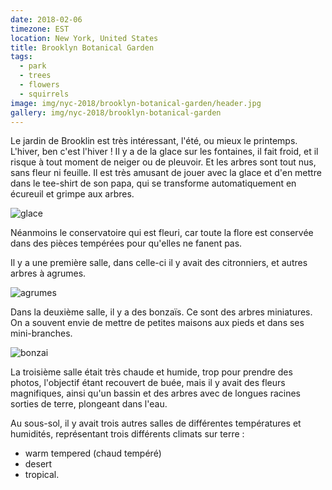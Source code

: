 ```yaml
---
date: 2018-02-06
timezone: EST
location: New York, United States
title: Brooklyn Botanical Garden
tags:
  - park
  - trees
  - flowers
  - squirrels
image: img/nyc-2018/brooklyn-botanical-garden/header.jpg
gallery: img/nyc-2018/brooklyn-botanical-garden
---
```


Le jardin de Brooklin est très intéressant, l'été, ou mieux le printemps. L'hiver, ben c'est l'hiver ! Il y a de la glace sur les fontaines, il fait froid, et il risque à tout moment de neiger ou de pleuvoir. Et les arbres sont tout nus, sans fleur ni feuille. Il est très amusant de jouer avec la glace et d'en mettre dans le tee-shirt de son papa, qui se transforme automatiquement en écureuil et grimpe aux arbres. 

![glace](img/nyc-2018/brooklyn-botanical-garden/glace.jpg)

Néanmoins le conservatoire qui est fleuri, car toute la flore est conservée dans des pièces tempérées pour qu'elles ne fanent pas.


Il y a une première salle, dans celle-ci il y avait des citronniers, et autres arbres à agrumes.

![agrumes](img/nyc-2018/brooklyn-botanical-garden/agrumes.jpg)

Dans la deuxième salle, il y a des bonzaïs. Ce sont des arbres miniatures. On a souvent envie de mettre de petites maisons aux pieds et dans ses mini-branches.

![bonzai](img/nyc-2018/brooklyn-botanical-garden/bonzai.jpg)

La troisième salle était très chaude et humide, trop pour prendre des photos, l'objectif étant recouvert de buée, mais il y avait des fleurs magnifiques, ainsi qu'un bassin et des arbres avec de longues racines sorties de terre, plongeant dans l'eau.

Au sous-sol, il y avait trois autres salles de différentes températures et humidités, représentant trois différents climats sur terre : 
 - warm tempered (chaud tempéré)
 - desert
 - tropical.




